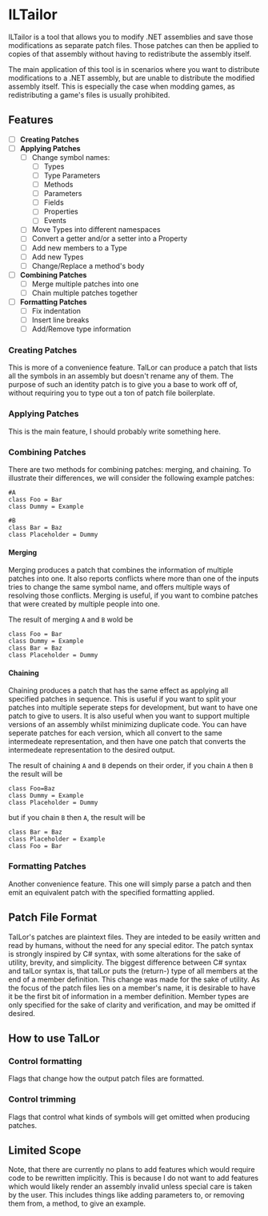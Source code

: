 # ILTailor
ILTailor is a tool that allows you to modify .NET assemblies and save those modifications as separate patch files. Those patches can then be applied to copies of that assembly without having to redistribute the assembly itself.

The main application of this tool is in scenarios where you want to distribute modifications to a .NET assembly, but are unable to distribute the modified assembly itself. This is especially the case when modding games, as redistributing a game's files is usually prohibited.

## Features
- [ ] **Creating Patches**
- [ ] **Applying Patches**
  - [ ] Change symbol names:
    - [ ] Types
    - [ ] Type Parameters
    - [ ] Methods
    - [ ] Parameters
    - [ ] Fields
    - [ ] Properties
    - [ ] Events
  - [ ] Move Types into different namespaces
  - [ ] Convert a getter and/or a setter into a Property
  - [ ] Add new members to a Type
  - [ ] Add new Types
  - [ ] Change/Replace a method's body
- [ ] **Combining Patches**
  - [ ] Merge multiple patches into one
  - [ ] Chain multiple patches together
- [ ] **Formatting Patches**
  - [ ] Fix indentation
  - [ ] Insert line breaks
  - [ ] Add/Remove type information

### Creating Patches
This is more of a convenience feature. TaILor can produce a patch that lists all the symbols in an assembly but doesn't rename any of them. The purpose of such an identity patch is to give you a base to work off of, without requiring you to type out a ton of patch file boilerplate.

### Applying Patches
This is the main feature, I should probably write something here.

### Combining Patches
There are two methods for combining patches: merging, and chaining.
To illustrate their differences, we will consider the following example patches:

```
#A
class Foo = Bar
class Dummy = Example
```

```
#B
class Bar = Baz
class Placeholder = Dummy
```

#### Merging
Merging produces a patch that combines the information of multiple patches into one. It also reports conflicts where more than one of the inputs tries to change the same symbol name, and offers multiple ways of resolving those conflicts. Merging is useful, if you want to combine patches that were created by multiple people into one.

The result of merging `A` and `B` wold be
```
class Foo = Bar
class Dummy = Example
class Bar = Baz
class Placeholder = Dummy
```

#### Chaining
Chaining produces a patch that has the same effect as applying all specified patches in sequence. This is useful if you want to split your patches into multiple seperate steps for development, but want to have one patch to give to users. It is also useful when you want to support multiple versions of an assembly whilst minimizing duplicate code. You can have seperate patches for each version, which all convert to the same intermedeate representation, and then have one patch that converts the intermedeate representation to the desired output.

The result of chaining `A` and `B` depends on their order,
if you chain `A` then `B` the result will be
```
class Foo=Baz
class Dummy = Example
class Placeholder = Dummy
```
but if you chain `B` then `A`, the result will be
```
class Bar = Baz
class Placeholder = Example
class Foo = Bar
```

### Formatting Patches
Another convenience feature. This one will simply parse a patch and then emit an equivalent patch with the specified formatting applied.


## Patch File Format
TaILor's patches are plaintext files. They are inteded to be easily written and read by humans, without the need for any special editor.
The patch syntax is strongly inspired by C# syntax, with some alterations for the sake of utility, brevity, and simplicity. The biggest difference between C# syntax and taILor syntax is, that taILor puts the (return-) type of all members at the end of a member definition. This change was made for the sake of utility. As the focus of the patch files lies on a member's name, it is desirable to have it be the first bit of information in a member definition. Member types are only specified for the sake of clarity and verification, and may be omitted if desired.


## How to use TaILor
### Control formatting
Flags that change how the output patch files are formatted.

### Control trimming
Flags that control what kinds of symbols will get omitted when producing patches.


## Limited Scope
Note, that there are currently no plans to add features which would require code to be rewritten implicitly. This is because I do not want to add features which would likely render an assembly invalid unless special care is taken by the user. This includes things like adding parameters to, or removing them from, a method, to give an example.
